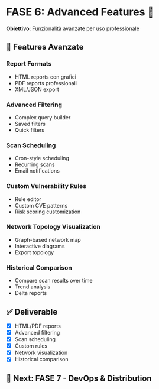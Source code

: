 # FASE 6: Advanced Features 🚀

**Obiettivo**: Funzionalità avanzate per uso professionale

## 🎯 Features Avanzate

### Report Formats
- HTML reports con grafici
- PDF reports professionali
- XML/JSON export

### Advanced Filtering
- Complex query builder
- Saved filters
- Quick filters

### Scan Scheduling
- Cron-style scheduling
- Recurring scans
- Email notifications

### Custom Vulnerability Rules
- Rule editor
- Custom CVE patterns
- Risk scoring customization

### Network Topology Visualization
- Graph-based network map
- Interactive diagrams
- Export topology

### Historical Comparison
- Compare scan results over time
- Trend analysis
- Delta reports

## ✅ Deliverable

- [x] HTML/PDF reports
- [x] Advanced filtering
- [x] Scan scheduling
- [x] Custom rules
- [x] Network visualization
- [x] Historical comparison

## 🔄 Next: FASE 7 - DevOps & Distribution